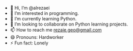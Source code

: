 - 👋 Hi, I’m @alrezaei
- 👀 I’m interested in programming.
- 🌱 I’m currently learning Python.
- 💞️ I’m looking to collaborate on Python learning projects.
- 📫 How to reach me rezaie.geo@gmail.com
- 😄 Pronouns: Hardworker
- ⚡ Fun fact: Lonely

<!---
alrezaei/alrezaei is a ✨ special ✨ repository because its `README.md` (this file) appears on your GitHub profile.
You can click the Preview link to take a look at your changes.
--->
